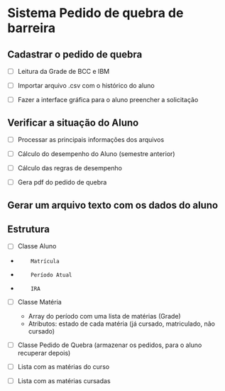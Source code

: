 # Sistema Pedido de quebra de barreira


## Cadastrar o pedido de quebra
- [ ] Leitura da Grade de BCC e IBM
- [ ] Importar arquivo .csv com o histórico do aluno
- [ ] Fazer a interface gráfica para o aluno preencher a solicitação


## Verificar a situação do Aluno
- [ ] Processar as principais informações dos arquivos
- [ ] Cálculo do desempenho do Aluno (semestre anterior)
- [ ] Cálculo das regras de desempenho
- [ ] Gera pdf do pedido de quebra



## Gerar um arquivo texto com os dados do aluno



## Estrutura 

- [ ] Classe Aluno
-         Matrícula 
-         Período Atual
-         IRA

 


- [ ] Classe Matéria
    - Array do período com uma lista de matérias (Grade)
    - Atributos: estado de cada matéria (já cursado, matriculado, não cursado)

- [ ] Classe Pedido de Quebra (armazenar os pedidos, para o aluno recuperar depois)
- [ ] Lista com as matérias do curso 
- [ ] Lista com as matérias cursadas

